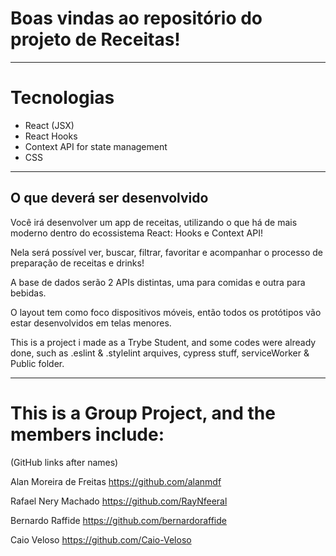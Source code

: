 # Boas vindas ao repositório do projeto de Receitas!
---

# Tecnologias

- React (JSX)
- React Hooks
- Context API for state management
- CSS

---

## O que deverá ser desenvolvido

Você irá desenvolver um app de receitas, utilizando o que há de mais moderno dentro do ecossistema React: Hooks e Context API!

Nela será possível ver, buscar, filtrar, favoritar e acompanhar o processo de preparação de receitas e drinks!

A base de dados serão 2 APIs distintas, uma para comidas e outra para bebidas.

O layout tem como foco dispositivos móveis, então todos os protótipos vão estar desenvolvidos em telas menores.

This is a project i made as a Trybe Student, and some codes were already done, such as .eslint & .stylelint arquives, cypress stuff, serviceWorker & Public folder.

---

# This is a Group Project, and the members include:

(GitHub links after names)

Alan Moreira de Freitas https://github.com/alanmdf

Rafael Nery Machado https://github.com/RayNfeeral

Bernardo Raffide https://github.com/bernardoraffide

Caio Veloso https://github.com/Caio-Veloso
